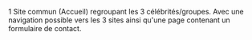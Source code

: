 1 Site commun (Accueil) regroupant les 3 célébrités/groupes.
Avec une navigation possible vers les 3 sites ainsi qu'une page contenant un formulaire de contact.
